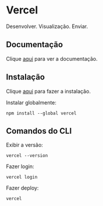 # Vercel

Desenvolver. Visualização. Enviar.

## Documentação

Clique [aqui](https://github.com/vercel/vercel) para ver a documentação.

## Instalação

Clique [aqui](https://www.npmjs.com/package/vercel) para fazer a instalação.

Instalar globalmente:

```
npm install --global vercel
```

## Comandos do CLI

Exibir a versão:

```
vercel --version
```

Fazer login:

```
vercel login
```

Fazer deploy:

```
vercel
```